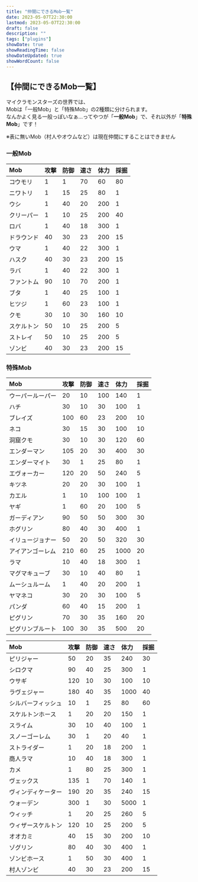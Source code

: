 ```yaml
---
title: "仲間にできるMob一覧"
date: 2023-05-07T22:30:00
lastmod: 2023-05-07T22:30:00
draft: false
description: ""
tags: ["plugins"]
showDate: true
showReadingTime: false
showDateUpdated: true
showWordCount: false
---
```



## 【仲間にできるMob一覧】
マイクラモンスターズの世界では、  
Mobは「一般Mob」と「特殊Mob」の2種類に分けられます。  
なんかよく見る一般っぽいなぁ…ってやつが「**一般Mob**」で、それ以外が「**特殊Mob**」です！    
  
※表に無いMob（村人やオウムなど）は現在仲間にすることはできません  

### 一般Mob
|Mob		|攻撃	|防御	|速さ	|体力	|採掘	|
|:----		|:----	|:----	|:----	|:----	|:----	|
|コウモリ	|1		|1		|70		|60		|80		|
|ニワトリ	|1		|15		|25		|80		|1		|
|ウシ		|1		|40		|20		|200	|1		|
|クリーパー	|1		|10		|25		|200	|40		|
|ロバ		|1		|40		|18		|300	|1		|
|ドラウンド	|40		|30		|23		|200	|15		|
|ウマ		|1		|40		|22		|300	|1		|
|ハスク		|40		|30		|23		|200	|15		|
|ラバ		|1		|40		|22		|300	|1		|
|ファントム	|90		|10		|70		|200	|1		|
|ブタ		|1		|40		|25		|100	|1		|
|ヒツジ		|1		|60		|23		|100	|1		|
|クモ		|30		|10		|30		|160	|10		|
|スケルトン	|50		|10		|25		|200	|5		|
|ストレイ	|50		|10		|25		|200	|5		|
|ゾンビ		|40		|30		|23		|200	|15		|

### 特殊Mob
|Mob				|攻撃	|防御	|速さ	|体力	|採掘	|
|:----				|:----	|:----	|:----	|:----	|:----|
|ウーパールーパー	|20		|10		|100	|140	|1		|
|ハチ				|30		|10		|30		|100	|1		|
|ブレイズ			|100	|60		|23		|200	|10		|
|ネコ				|30		|15		|30		|100	|10		|
|洞窟クモ			|30		|10		|30		|120	|60		|
|エンダーマン		|105	|20		|30		|400	|30		|
|エンダーマイト		|30		|1		|25		|80		|1		|
|エヴォーカー		|120	|20		|50		|240	|5		|
|キツネ				|20		|20		|30		|100	|1		|
|カエル				|1      |10     |100    |100    |1		|
|ヤギ				|1		|60		|20		|100	|5		|
|ガーディアン		|90		|50		|50		|300	|30		|
|ホグリン			|80		|40		|30		|400	|1		|
|イリュージョナー	|50		|20		|50		|320	|30		|
|アイアンゴーレム	|210	|60		|25		|1000	|20		|
|ラマ				|10		|40		|18		|300	|1		|
|マグマキューブ		|30		|10		|40		|80		|1		|
|ムーシュルーム		|1		|40		|20		|200	|1		|
|ヤマネコ			|30		|20		|30		|100	|5		|
|パンダ				|60		|40		|15		|200	|1		|
|ピグリン			|70		|30		|35		|160	|20		|
|ピグリンブルート	|100	|30		|35		|500	|20		|

|Mob				|攻撃	|防御	|速さ	|体力	|採掘	|
|:----				|:----	|:----	|:----	|:----	|:----|
|ピリジャー			|50		|20		|35		|240	|30		|
|シロクマ			|90		|40		|25		|300	|1		|
|ウサギ				|120	|10		|30		|100	|10		|
|ラヴェジャー		|180	|40		|35		|1000	|40		|
|シルバーフィッシュ	|10		|1		|25		|80		|60		|
|スケルトンホース	|1		|20		|20		|150	|1		|
|スライム			|30		|10		|40		|100	|1		|
|スノーゴーレム		|30		|1		|20		|40		|1		|
|ストライダー		|1		|20		|18		|200	|1		|
|商人ラマ			|10		|40		|18		|300	|1		|
|カメ				|1		|80		|25		|300	|1		|
|ヴェックス			|135	|1		|70		|140	|1		|
|ヴィンディケーター	|190	|20		|35		|240	|15		|
|ウォーデン     	|300    |1      |30     |5000   |1		|
|ウィッチ			|1		|20		|25		|260	|5		|
|ウィザースケルトン	|120	|10		|25		|200	|5		|
|オオカミ			|40		|15		|30		|200	|10		|
|ゾグリン			|80		|40		|30		|400	|1		|
|ゾンビホース		|1		|50		|30		|400	|1		|
|村人ゾンビ			|40		|30		|23		|200	|15		|

